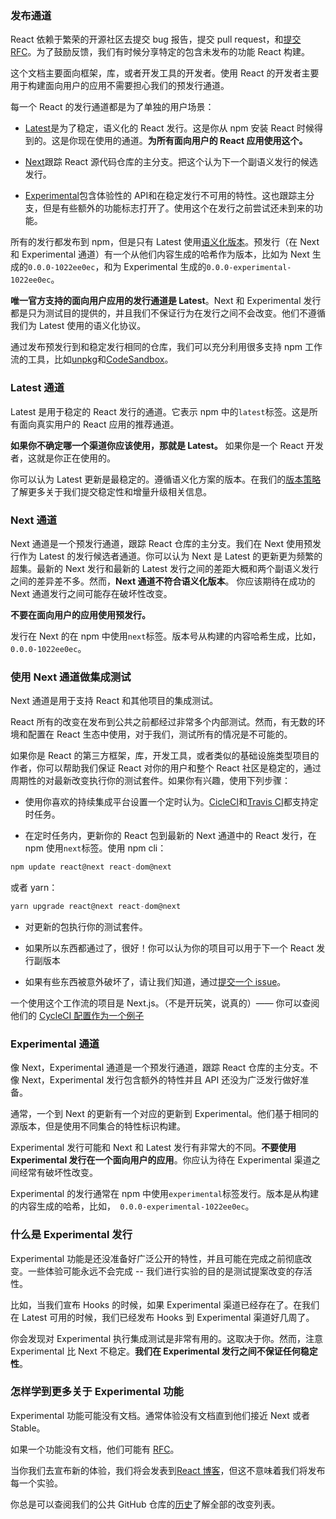 ### 发布通道

React 依赖于繁荣的开源社区去提交 bug 报告，提交 pull request，和[提交 RFC](https://github.com/reactjs/rfcs)。为了鼓励反馈，我们有时候分享特定的包含未发布的功能 React 构建。

这个文档主要面向框架，库，或者开发工具的开发者。使用 React 的开发者主要用于构建面向用户的应用不需要担心我们的预发行通道。

每一个 React 的发行通道都是为了单独的用户场景：

- [Latest]()是为了稳定，语义化的 React 发行。这是你从 npm 安装 React 时候得到的。这是你现在使用的通道。**为所有面向用户的 React 应用使用这个。**

- [Next]()跟踪 React 源代码仓库的主分支。把这个认为下一个副语义发行的候选发行。

- [Experimental]()包含体验性的 API和在稳定发行不可用的特性。这也跟踪主分支，但是有些额外的功能标志打开了。使用这个在发行之前尝试还未到来的功能。

所有的发行都发布到 npm，但是只有 Latest 使用[语义化版本](https://reactjs.org/docs/faq-versioning.html)。预发行（在 Next 和 Experimental 通道）有一个从他们内容生成的哈希作为版本，比如为 Next 生成的`0.0.0-1022ee0ec`，和为 Experimental 生成的`0.0.0-experimental-1022ee0ec`。

**唯一官方支持的面向用户应用的发行通道是 Latest**。Next 和 Experimental 发行都是只为测试目的提供的，并且我们不保证行为在发行之间不会改变。他们不遵循我们为 Latest 使用的语义化协议。

通过发布预发行到和稳定发行相同的仓库，我们可以充分利用很多支持 npm 工作流的工具，比如[unpkg](https://unpkg.com/)和[CodeSandbox](https://codesandbox.io/)。

### Latest 通道

Latest 是用于稳定的 React 发行的通道。它表示 npm 中的`latest`标签。这是所有面向真实用户的 React 应用的推荐通道。

**如果你不确定哪一个渠道你应该使用，那就是 Latest。** 如果你是一个 React 开发者，这就是你正在使用的。

你可以认为 Latest 更新是最稳定的。遵循语义化方案的版本。在我们的[版本策略](https://reactjs.org/docs/faq-versioning.html)了解更多关于我们提交稳定性和增量升级相关信息。

### Next 通道

Next 通道是一个预发行通道，跟踪 React 仓库的主分支。我们在 Next 使用预发行作为 Latest 的发行候选者通道。你可以认为 Next 是 Latest 的更新更为频繁的超集。最新的 Next 发行和最新的 Latest 发行之间的差距大概和两个副语义发行之间的差异差不多。然而，**Next 通道不符合语义化版本**。 你应该期待在成功的 Next 通道发行之间可能存在破坏性改变。

**不要在面向用户的应用使用预发行。**

发行在 Next 的在 npm 中使用`next`标签。版本号从构建的内容哈希生成，比如，`0.0.0-1022ee0ec`。

### 使用 Next 通道做集成测试

Next 通道是用于支持 React 和其他项目的集成测试。

React 所有的改变在发布到公共之前都经过非常多个内部测试。然而，有无数的环境和配置在 React 生态中使用，对于我们，测试所有的情况是不可能的。

如果你是 React 的第三方框架，库，开发工具，或者类似的基础设施类型项目的作者，你可以帮助我们保证 React 对你的用户和整个 React 社区是稳定的，通过周期性的对最新改变执行你的测试套件。如果你有兴趣，使用下列步骤：

- 使用你喜欢的持续集成平台设置一个定时认为。[CicleCI](https://circleci.com/docs/2.0/triggers/#scheduled-builds)和[Travis CI](https://docs.travis-ci.com/user/cron-jobs/)都支持定时任务。

- 在定时任务内，更新你的 React 包到最新的 Next 通道中的 React 发行，在 npm 使用`next`标签。使用 npm cli：
```jsx harmony
npm update react@next react-dom@next
```
或者 yarn：
```jsx harmony
yarn upgrade react@next react-dom@next
```

- 对更新的包执行你的测试套件。

- 如果所以东西都通过了，很好！你可以认为你的项目可以用于下一个 React 发行副版本

- 如果有些东西被意外破坏了，请让我们知道，通过[提交一个 issue](https://github.com/facebook/react/issues)。

一个使用这个工作流的项目是 Next.js。（不是开玩笑，说真的）—— 你可以查阅他们的 [CycleCI 配置作为一个例子](https://github.com/zeit/next.js/blob/c0a1c0f93966fe33edd93fb53e5fafb0dcd80a9e/.circleci/config.yml)

### Experimental 通道

像 Next，Experimental 通道是一个预发行通道，跟踪 React 仓库的主分支。不像 Next，Experimental 发行包含额外的特性并且 API 还没为广泛发行做好准备。

通常，一个到 Next 的更新有一个对应的更新到 Experimental。他们基于相同的源版本，但是使用不同集合的特性标识构建。

Experimental 发行可能和 Next 和 Latest 发行有非常大的不同。**不要使用 Experimental 发行在一个面向用户的应用**。你应认为待在 Experimental 渠道之间经常有破坏性改变。

Experimental 的发行通常在 npm 中使用`experimental`标签发行。版本是从构建的内容生成的哈希，比如，` 0.0.0-experimental-1022ee0ec`。

### 什么是 Experimental 发行

Experimental 功能是还没准备好广泛公开的特性，并且可能在完成之前彻底改变。一些体验可能永远不会完成 -- 我们进行实验的目的是测试提案改变的存活性。

比如，当我们宣布 Hooks 的时候，如果 Experimental 渠道已经存在了。在我们在 Latest 可用的时候，我们已经发布 Hooks 到 Experimental 渠道好几周了。

 你会发现对 Experimental 执行集成测试是非常有用的。这取决于你。然而，注意 Experimental 比 Next 不稳定。**我们在 Experimental 发行之间不保证任何稳定性**。

### 怎样学到更多关于 Experimental 功能

Experimental 功能可能没有文档。通常体验没有文档直到他们接近 Next 或者 Stable。

如果一个功能没有文档，他们可能有 [RFC](https://github.com/reactjs/rfcs)。

当你我们去宣布新的体验，我们将会发表到[React 博客](https://reactjs.org/blog)，但这不意味着我们将发布每一个实验。

你总是可以查阅我们的公共 GitHub 仓库的[历史](https://github.com/facebook/react/commits/master)了解全部的改变列表。


